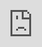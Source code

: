 # {{ title }} - Documentation

> **Description:** {{ description }}  
> **Author and contributors:** {{ author }}  
> **Plugin version:** {{ version }}  
> **QGIS minimum version:** {{ qgis_version_min }}  
> **QGIS maximum version:** {{ qgis_version_max }}  
> **Source code:** {{ repo_url }}  
> **Last documentation update:** {{ date_update }}

----

{{ title }} est un plugin pour QGIS 3.22+ qui a pour objectif de permettre de reproduire le parcours utilisateur du site Géotuileur dont voici 2 vidéos le détaillant :

<iframe src="https://player.vimeo.com/video/722998381?h=3dcf3a2ef0&amp;title=0&amp;byline=0&amp;portrait=0&amp;speed=0&amp;badge=0&amp;autopause=0&amp;player_id=0&amp;app_id=58479" width="100%" height="450" frameborder="0" allow="autoplay; fullscreen; picture-in-picture" allowfullscreen title="screen-recording.webm"></iframe>

<iframe src="https://player.vimeo.com/video/768490951?badge=0&amp;autopause=0&amp;player_id=0&amp;app_id=58479" frameborder="0" allow="autoplay; fullscreen; picture-in-picture; clipboard-write; encrypted-media" style="position:absolute;top:0;left:0;width:100%;height:100%;" title="Géotuileur"></iframe>

----

```{toctree}
---
caption: Usage
maxdepth: 1
---
Installation <usage/installation>
```

----

```{toctree}
---
caption: Contribution guide
maxdepth: 1
---
Wiki (fr) <https://gitlab.com/Oslandia/qgis/ign-geotuileur/-/wikis/home>
development/contribute
development/environment
development/documentation
development/translation
development/packaging
development/testing
development/history
```

